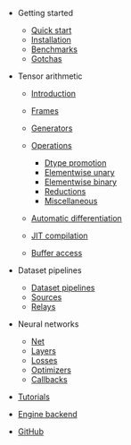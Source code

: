 - Getting started

  - [Quick start](README)
  - [Installation](installation)
  - [Benchmarks](benchmarks/)
  - [Gotchas](gotchas)

- Tensor arithmetic

  - [Introduction](tensor/)
  - [Frames](tensor/frames)
  - [Generators](tensor/generators)
  - [Operations](tensor/operations/)

    - [Dtype promotion](tensor/operations/dtype-promotion)
    - [Elementwise unary](tensor/operations/elementwise-unary)
    - [Elementwise binary](tensor/operations/elementwise-binary)
    - [Reductions](tensor/operations/reduction)
    - [Miscellaneous](tensor/operations/miscellaneous)

  - [Automatic differentiation](tensor/autograd)
  - [JIT compilation](tensor/jit)
  - [Buffer access](tensor/accessing-data)

- Dataset pipelines

  - [Dataset pipelines](dataset/)
  - [Sources](dataset/sources)
  - [Relays](dataset/relays)

- Neural networks

  - [Net](nn/net)
  - [Layers](nn/layers)
  - [Losses](nn/losses)
  - [Optimizers](nn/optimizers)
  - [Callbacks](nn/callbacks)

- [Tutorials](tutorials/)
- [Engine backend](engine/)
- [GitHub](https://github.com/matcha-ai/matcha-engine)
